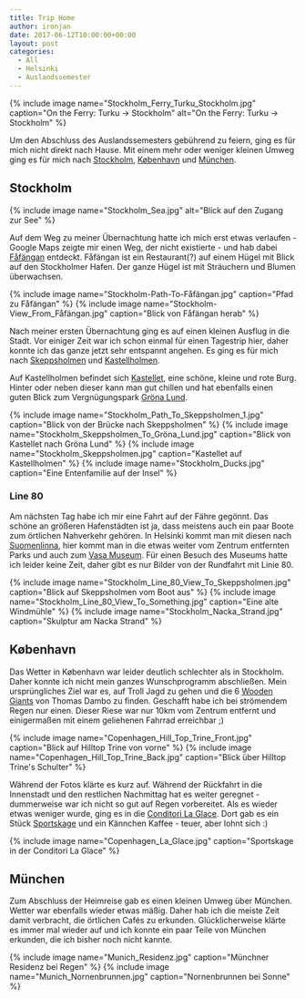 ```yaml
---
title: Trip Home
author: ironjan
date: 2017-06-12T10:00:00+00:00
layout: post
categories:
  - All
  - Helsinki
  - Auslandssemester
---
```


{% include image name="Stockholm_Ferry_Turku_Stockholm.jpg" caption="On the 
Ferry: Turku -> Stockholm" alt="On the Ferry: Turku -> Stockholm" %}

Um den Abschluss des Auslandssemesters gebührend zu feiern, ging es für mich 
nicht direkt nach Hause. Mit einem mehr oder weniger kleinen Umweg ging es für 
mich nach [Stockholm](#stockholm), [København](#københavn) und [München](#münchen).

<!--more-->

## Stockholm

{% include image name="Stockholm_Sea.jpg" alt="Blick auf den Zugang zur See" %}

Auf dem Weg zu meiner Übernachtung hatte ich mich erst etwas verlaufen - Google Maps zeigte mir einen Weg, der nicht existierte - und hab dabei [Fåfängan](https://de.wikipedia.org/wiki/F%C3%A5f%C3%A4ngan) entdeckt. Fåfängan ist ein Restaurant(?) auf einem Hügel mit Blick auf den Stockholmer Hafen. Der ganze Hügel ist mit Sträuchern und Blumen überwachsen.


{% include image name="Stockholm-Path-To-Fåfängan.jpg" caption="Pfad zu Fåfängan" %}
{% include image name="Stockholm-View_From_Fåfängan.jpg" caption="Blick von Fåfängan herab" %}

Nach meiner ersten Übernachtung ging es auf einen kleinen Ausflug in die 
Stadt. Vor einiger Zeit war ich schon einmal für einen Tagestrip hier, daher 
konnte ich das ganze jetzt sehr entspannt angehen. Es ging es für mich nach 
[Skeppsholmen](https://en.wikipedia.org/wiki/Skeppsholmen) und 
[Kastellholmen](https://en.wikipedia.org/wiki/Kastellholmen). 

Auf Kastellholmen befindet sich [Kastellet](https://en.wikipedia.org/wiki/Kastellet,_Stockholm),
eine schöne, kleine und rote Burg. Hinter oder neben dieser kann man gut 
chillen und hat ebenfalls einen guten Blick zum Vergnügungspark [Gröna Lund](https://www.gronalund.com/).

{% include image name="Stockholm_Path_To_Skeppsholmen_1.jpg" caption="Blick von der Brücke nach Skeppsholmen" %}
{% include image name="Stockholm_Skeppsholmen_To_Gröna_Lund.jpg" caption="Blick von Kastellet nach Gröna Lund" %}
{% include image name="Stockholm_Skeppsholmen.jpg" caption="Kastellet auf Kastellholmen" %}
{% include image name="Stockholm_Ducks.jpg" caption="Eine Entenfamilie auf der Insel" %}



### Line 80
Am nächsten Tag habe ich mir eine Fahrt auf der Fähre gegönnt. Das schöne an 
größeren Hafenstädten ist ja, dass meistens auch ein paar Boote zum örtlichen 
Nahverkehr gehören. In Helsinki kommt man mit diesen nach [Suomenlinna](https://de.wikipedia.org/wiki/Suomenlinna), 
hier kommt man in die etwas weiter vom Zentrum entfernten Parks und auch zum
[Vasa Museum](http://www.vasamuseet.se/de). Für einen Besuch des Museums hatte
ich leider keine Zeit, daher gibt es nur Bilder von der Rundfahrt mit Linie 80.

{% include image name="Stockholm_Line_80_View_To_Skeppsholmen.jpg" caption="Blick auf Skeppsholmen vom Boot aus" %}
{% include image name="Stockholm_Line_80_View_To_Something.jpg" caption="Eine alte Windmühle" %}
{% include image name="Stockholm_Nacka_Strand.jpg" caption="Skulptur am Nacka Strand" %}


## København

Das Wetter in København war leider deutlich schlechter als in Stockholm. Daher 
konnte ich nicht mein ganzes Wunschprogramm abschließen. Mein ursprüngliches 
Ziel war es, auf Troll Jagd zu gehen und die 6 [Wooden Giants](http://www.boredpanda.com/i-have-made-these-6-hidden-giants-and-a-treasure-map-to-show-people-the-beautiful-nature-surrounding-copenhagen/) von Thomas Dambo zu finden. Geschafft habe ich bei strömendem Regen nur einen. Dieser Riese war 
nur 10km vom Zentrum entfernt und einigermaßen mit einem geliehenen Fahrrad 
erreichbar ;)

{% include image name="Copenhagen_Hill_Top_Trine_Front.jpg" caption="Blick auf Hilltop Trine von vorne" %}
{% include image name="Copenhagen_Hill_Top_Trine_Back.jpg" caption="Blick über Hilltop Trine's Schulter" %}

Während der Fotos klärte es kurz auf. Während der Rückfahrt in die Innenstadt und den restlichen Nachmittag hat es weiter geregnet - dummerweise war ich nicht so gut auf Regen vorbereitet. Als es wieder etwas weniger wurde, ging es in die [Conditori La Glace](https://laglace.dk/). Dort gab es ein Stück [Sportskage](http://laglace.dk/kage/sportskage/) und ein Kännchen Kaffee - teuer, aber lohnt sich :)

{% include image name="Copenhagen_La_Glace.jpg" caption="Sportskage in der Conditori La Glace" %}


## München

Zum Abschluss der Heimreise gab es einen kleinen Umweg über München. Wetter 
war ebenfalls wieder etwas mäßig. Daher hab ich die meiste Zeit damit 
verbracht, die örtlichen Cafés zu erkunden. Glücklicherweise klärte es immer 
mal wieder auf und ich konnte ein paar Teile von München erkunden, die ich 
bisher noch nicht kannte.

{% include image name="Munich_Residenz.jpg" caption="Münchner Residenz bei Regen" %}
{% include image name="Munich_Nornenbrunnen.jpg" caption="Nornenbrunnen bei Sonne" %}
